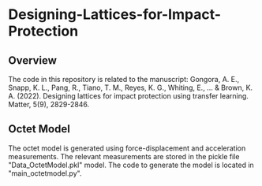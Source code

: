 # Designing-Lattices-for-Impact-Protection
## Overview
The code in this repository is related to the manuscript: Gongora, A. E., Snapp, K. L., Pang, R., Tiano, T. M., Reyes, K. G., Whiting, E., ... & Brown, K. A. (2022). Designing lattices for impact protection using transfer learning. Matter, 5(9), 2829-2846.

## Octet Model
The octet model is generated using force-displacement and acceleration measurements. The relevant measurements are stored in the pickle file "Data_OctetModel.pkl" model. The code to generate the model is located in "main_octetmodel.py".
